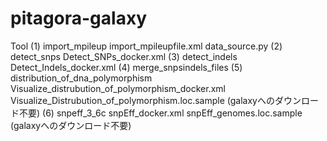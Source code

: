 # pitagora-galaxy

Tool
(1) import_mpileup
     import_mpileupfile.xml
     data_source.py
(2) detect_snps
     Detect_SNPs_docker.xml
(3) detect_indels
     Detect_Indels_docker.xml
(4) merge_snpsindels_files
(5) distribution_of_dna_polymorphism
     Visualize_distrubution_of_polymorphism_docker.xml
     Visualize_Distrubution_of_polymorphism.loc.sample (galaxyへのダウンロード不要)
(6) snpeff_3_6c
     snpEff_docker.xml
     snpEff_genomes.loc.sample (galaxyへのダウンロード不要)
